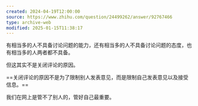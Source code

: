 ```yaml
---
created: 2024-04-19T12:00:00
source: https://www.zhihu.com/question/24499262/answer/92767466
type: archive-web
modified: 2025-01-15T11:38:17
---
```


有相当多的人不具备讨论问题的能力，还有相当多的人不具备讨论问题的态度，也有相当多的人两者都不具备。

但这其实不是关闭评论的原因。

==关闭评论的原因不是为了限制别人发表意见，而是限制自己发表意见以及接受信息。==

我们在网上是管不了别人的，管好自己最重要。

